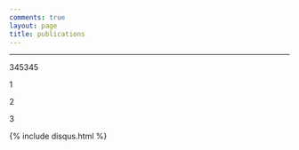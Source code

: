 ```yaml
---
comments: true
layout: page
title: publications
---
```

---

345345

1

2

3

{% include disqus.html %}

